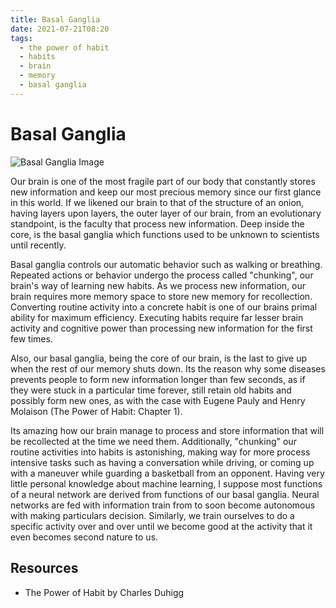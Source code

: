 ```yaml
---
title: Basal Ganglia
date: 2021-07-21T08:20
tags:
  - the power of habit
  - habits
  - brain
  - memory
  - basal ganglia
---
```



# Basal Ganglia

![Basal Ganglia Image](https://en.m.wikipedia.org/wiki/File:Basal_ganglia_and_related_structures_(2).svg)

Our brain is one of the most fragile part of our body that constantly stores new
information and keep our most precious memory since our first glance in this
world. If we likened our brain to that of the structure of an onion, having
layers upon layers, the outer layer of our brain, from an evolutionary
standpoint, is the faculty that process new information. Deep inside the core,
is the basal ganglia which functions used to be unknown to scientists until
recently.

Basal ganglia controls our automatic behavior such as walking or breathing.
Repeated actions or behavior undergo the process called "chunking", our brain's
way of learning new habits. As we process new information, our brain requires
more memory space to store new memory for recollection. Converting routine
activity into a concrete habit is one of our brains primal ability for maximum
efficiency. Executing habits require far lesser brain activity and cognitive
power than processing new information for the first few times.

Also, our basal ganglia, being the core of our brain, is the last to give up
when the rest of our memory shuts down. Its the reason why some diseases
prevents people to form new information longer than few seconds, as if they were
stuck in a particular time forever, still retain old habits and possibly form
new ones, as with the case with Eugene Pauly and Henry Molaison (The Power of
Habit: Chapter 1).

Its amazing how our brain manage to process and store information that will be
recollected at the time we need them. Additionally, "chunking" our routine
activities into habits is astonishing, making way for more process intensive
tasks such as having a conversation while driving, or coming up with a maneuver
while guarding a basketball from an opponent. Having very little personal
knowledge about machine learning, I suppose most functions of a neural network
are derived from functions of our basal ganglia. Neural networks are fed with
information train from to soon become autonomous with making particulars
decision. Similarly, we train ourselves to do a specific activity over and over
until we become good at the activity that it even becomes second nature to us.


## Resources

- The Power of Habit by Charles Duhigg
